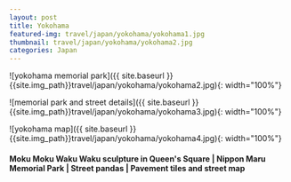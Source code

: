 ```yaml
---
layout: post
title: Yokohama
featured-img: travel/japan/yokohama/yokohama1.jpg
thumbnail: travel/japan/yokohama/yokohama2.jpg
categories: Japan
---
```


![yokohama memorial park]({{ site.baseurl }}{{site.img_path}}travel/japan/yokohama/yokohama2.jpg){: width="100%"}

![memorial park and street details]({{ site.baseurl }}{{site.img_path}}travel/japan/yokohama/yokohama3.jpg){: width="100%"}

![yokohama map]({{ site.baseurl }}{{site.img_path}}travel/japan/yokohama/yokohama4.jpg){: width="100%"}

#### Moku Moku Waku Waku sculpture in Queen's Square | Nippon Maru Memorial Park | Street pandas | Pavement tiles and street map
